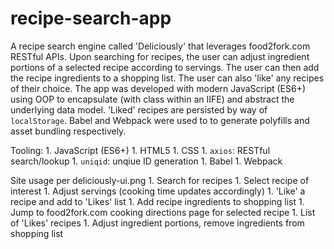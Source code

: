 # recipe-search-app

A recipe search engine called 'Deliciously' that leverages food2fork.com RESTful APIs. Upon searching for recipes, the user can adjust ingredient portions of a selected recipe according to servings. The user can then add the recipe ingredients to a shopping list. The user can also 'like' any recipes of their choice. The app was developed with modern JavaScript (ES6+) using OOP to encapsulate (with class within an IIFE) and abstract the underlying data model. 'Liked' recipes are persisted by way of `localStorage`. Babel and Webpack were used to to generate polyfills and asset bundling respectively.

Tooling: 
    1. JavaScript (ES6+)
    1. HTML5
    1. CSS
    1. `axios`: RESTful search/lookup
    1. `uniqid`: unqiue ID generation
    1. Babel
    1. Webpack

Site usage per deliciously-ui.png
    1. Search for recipes
    1. Select recipe of interest
    1. Adjust servings (cooking time updates accordingly)
    1. 'Like' a recipe and add to 'Likes' list
    1. Add recipe ingredients to shopping list
    1. Jump to food2fork.com cooking directions page for selected recipe
    1. List of 'Likes' recipes
    1. Adjust ingredient portions, remove ingredients from shopping list 
